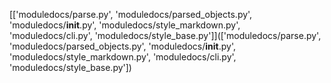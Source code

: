 [['moduledocs/parse.py', 'moduledocs/parsed_objects.py', 'moduledocs/__init__.py', 'moduledocs/style_markdown.py', 'moduledocs/cli.py', 'moduledocs/style_base.py']](['moduledocs/parse.py', 'moduledocs/parsed_objects.py', 'moduledocs/__init__.py', 'moduledocs/style_markdown.py', 'moduledocs/cli.py', 'moduledocs/style_base.py'])